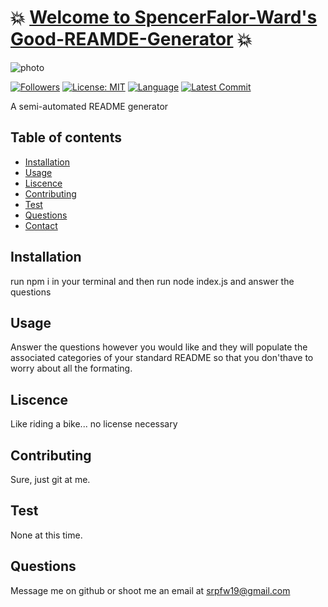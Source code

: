 # :boom: [Welcome to SpencerFalor-Ward's Good-REAMDE-Generator](https://spencerfalor-ward.github.io/HW-8-goodReadMe/) :boom:

![photo](https://avatars0.githubusercontent.com/u/56806215?v=4)


[![Followers](https://img.shields.io/github/followers/SpencerFalor-Ward?style=social)](https://github.com/SpencerFalor-Ward?tab=followers) [![License: MIT](https://img.shields.io/badge/License-MIT-yellow.svg)](https://opensource.org/licenses/MIT) [![Language](https://img.shields.io/github/languages/top/SpencerFalor-Ward/Sfw-Good-Read-Me-Generator)](https://github.com/SpencerFalor-Ward/Sfw-Good-Read-Me-Generator/search?l=javascript) [![Latest Commit](https://img.shields.io/github/last-commit/SpencerFalor-Ward/Sfw-Good-Read-Me-Generator)](https://github.com/SpencerFalor-Ward/Sfw-Good-Read-Me-Generator/graphs/commit-activity)

A semi-automated README generator

## Table of contents

- [Installation](#Installation)
- [Usage](#Usage)
- [Liscence](#Liscence)
- [Contributing](#Contributing)
- [Test](#Test)
- [Questions](#Questions)
- [Contact](#Contact)

## Installation

run npm i in your terminal and then run node index.js and answer the questions

## Usage

Answer the questions however you would like and they will populate the associated categories of your standard README so that you don'thave to worry about all the formating.

## Liscence

Like riding a bike... no license necessary

## Contributing

Sure, just git at me.

## Test

None at this time.

## Questions

Message me on github or shoot me an email at srpfw19@gmail.com

